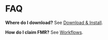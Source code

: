 # FAQ



**Where do I download?** See [Download & Install](../download-install.md).  

**How do I claim FMR?** See [Workflows](../user/workflows.md).



